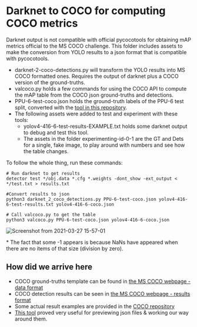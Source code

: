 # Darknet to COCO for computing COCO metrics
Darknet output is not compatible with official pycocotools for obtaining mAP metrics official to the MS COCO challenge.
This folder includes assets to make the conversion from YOLO results to a json format that is compatible with pycocotools.

- darknet-2-coco-detections.py will transform the YOLO results into MS COCO formatted ones. Requires the output of darknet plus a COCO version of the ground-truths.
- valcoco.py holds a few commands for using the COCO API to compute the mAP table from the COCO json ground-truths and detections.
- PPU-6-test-coco.json holds the ground-truth labels of the PPU-6 test split, converted with the [tool in this repository](https://github.com/Taeyoung96/Yolo-to-COCO-format-converter).
- The following assets were added to test and experiment with these tools:
  - yolov4-416-6-test-results-EXAMPLE.txt holds some darknet output to debug and test this tool.
  - The assets in the folder experimenting-id-0-1 are the GT and Dets for a single, fake image, to play around with numbers and see how the table changes.

To follow the whole thing, run these commands:
```
# Run darknet to get results  
detector test */obj.data *.cfg *.weights -dont_show -ext_output < */test.txt > results.txt

#Convert results to json  
python3 darknet_2_coco_detections.py PPU-6-test-coco.json yolov4-416-6-test-results.txt yolov4-416-6-coco.json

# Call valcoco.py to get the table  
python3 valcoco.py PPU-6-test-coco.json yolov4-416-6-coco.json
```
   
![Screenshot from 2021-03-27 15-57-01](https://user-images.githubusercontent.com/63670587/112724750-1be4d980-8f15-11eb-9888-bc9b1f29b189.png)

\* The fact that some -1 appears is because NaNs have appeared when there are no items of that size (division by zero).

## How did we arrive here
- COCO ground-truths template can be found in [the MS COCO webpage - data format](https://cocodataset.org/#format-data)
- COCO detection results can be seen in [the MS COCO webpage - results format](https://cocodataset.org/#format-results)
- Some actual result examples are provided in the [COCO repository](https://github.com/cocodataset/cocoapi/tree/master/results)
- [This tool](https://codebeautify.org/jsonviewer) proved very useful for previewing json files & working our way around them.
